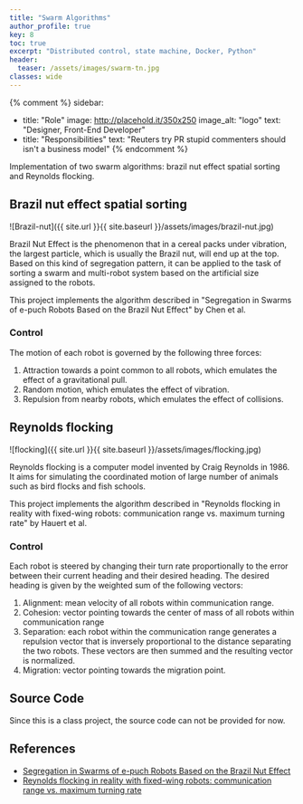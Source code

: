 ```yaml
---
title: "Swarm Algorithms"
author_profile: true
key: 8
toc: true
excerpt: "Distributed control, state machine, Docker, Python"
header:
  teaser: /assets/images/swarm-tn.jpg
classes: wide
---
```


{% comment %} 
sidebar:
  - title: "Role"
    image: http://placehold.it/350x250
    image_alt: "logo"
    text: "Designer, Front-End Developer"
  - title: "Responsibilities"
    text: "Reuters try PR stupid commenters should isn't a business model"
{% endcomment %} 

Implementation of two swarm algorithms: brazil nut effect spatial sorting and Reynolds flocking. 

## Brazil nut effect spatial sorting
![Brazil-nut]({{ site.url }}{{ site.baseurl }}/assets/images/brazil-nut.jpg)

Brazil Nut Effect is the phenomenon that in a cereal packs under vibration, the largest particle, which is usually the Brazil nut, will end up at the top. Based on this kind of segregation pattern, it can be applied to the task of sorting a swarm and multi-robot system based on the artificial size assigned to the robots. 

This project implements the algorithm described in "Segregation in Swarms of e-puch Robots Based on the Brazil Nut Effect" by Chen et al.

### Control
The motion of each robot is governed by the following three forces:
1. Attraction towards a point common to all robots, which emulates the effect of a gravitational pull. 
2. Random motion, which emulates the effect of vibration. 
3. Repulsion from nearby robots, which emulates the effect of collisions. 

## Reynolds flocking
![flocking]({{ site.url }}{{ site.baseurl }}/assets/images/flocking.jpg)

Reynolds flocking is a computer model invented by Craig Reynolds in 1986. It aims for simulating the coordinated motion of large number of animals such as bird flocks and fish schools. 

This project implements the algorithm described in "Reynolds flocking in reality with fixed-wing robots: communication range vs. maximum turning rate" by Hauert et al.  

### Control
Each robot is steered by changing their turn rate proportionally to the error between their current heading and their desired heading. The desired heading is given by the weighted sum of the following vectors: 
1. Alignment: mean velocity of all robots within communication range.
2. Cohesion: vector pointing towards the center of mass of all robots within communication range
3. Separation: each robot within the communication range generates a repulsion vector that is inversely proportional to the distance separating the two robots. These vectors are then summed and the resulting vector is normalized. 
4. Migration: vector pointing towards the migration point. 

## Source Code
Since this is a class project, the source code can not be provided for now. 

## References
- [Segregation in Swarms of e-puch Robots Based on the Brazil Nut Effect](https://dl.acm.org/doi/10.5555/2343576.2343599)
- [Reynolds flocking in reality with fixed-wing robots: communication range vs. maximum turning rate](https://ieeexplore.ieee.org/document/6095129)